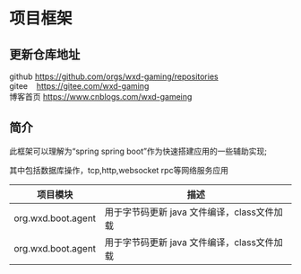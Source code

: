 # 项目框架

## 更新仓库地址

github https://github.com/orgs/wxd-gaming/repositories<br>
gitee &nbsp;&nbsp;&nbsp;https://gitee.com/wxd-gaming<br>
博客首页 https://www.cnblogs.com/wxd-gameing<br>

## 简介

此框架可以理解为“spring spring boot”作为快速搭建应用的一些辅助实现;
<p>其中包括数据库操作，tcp,http,websocket rpc等网络服务应用
<p>

| 项目模块               | 描述                          |
|--------------------|-----------------------------|
| org.wxd.boot.agent | 用于字节码更新 java 文件编译，class文件加载 |
| org.wxd.boot.agent | 用于字节码更新 java 文件编译，class文件加载 |
